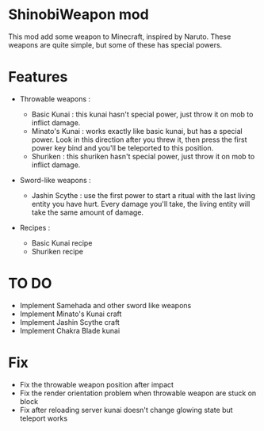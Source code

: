 # ShinobiWeapon mod
This mod add some weapon to Minecraft, inspired by Naruto. These weapons are quite simple, but some of these has special powers.

# Features

- Throwable weapons :
    - Basic Kunai : this kunai hasn't special power, just throw it on mob to inflict damage.
    - Minato's Kunai : works exactly like basic kunai, but has a special power. Look in this direction after you threw it, then press the first power key bind and you'll be teleported to this position.
    - Shuriken : this shuriken hasn't special power, just throw it on mob to inflict damage.


- Sword-like weapons :
    - Jashin Scythe : use the first power to start a ritual with the last living entity you have hurt. Every damage you'll take, the living entity will take the same amount of damage.
	

- Recipes :
    - Basic Kunai recipe
    - Shuriken recipe

# TO DO

- Implement Samehada and other sword like weapons
- Implement Minato's Kunai craft
- Implement Jashin Scythe craft
- Implement Chakra Blade kunai

# Fix

- Fix the throwable weapon position after impact
- Fix the render orientation problem when throwable weapon are stuck on block
- Fix after reloading server kunai doesn't change glowing state but teleport works